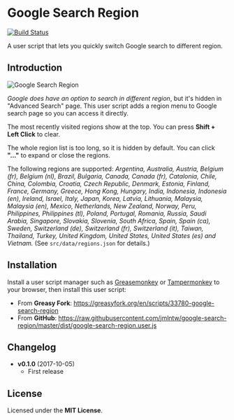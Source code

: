 # Google Search Region

[![Build Status](https://travis-ci.org/jmlntw/google-search-region.svg?branch=master)](https://travis-ci.org/jmlntw/google-search-region)

A user script that lets you quickly switch Google search to different region.

## Introduction

![Google Search Region](https://raw.githubusercontent.com/jmlntw/google-search-region/master/screenshot.png)

_Google does have an option to search in different region_, but it's hidden in "Advanced Search" page. This user script adds a region menu to Google search page so you can access it directly.

The most recently visited regions show at the top. You can press **Shift + Left Click** to clear.

The whole region list is too long, so it is hidden by default. You can click **"..."** to expand or close the regions.

The following regions are supported:
_Argentina, Australia, Austria, Belgium (fr), Belgium (nl), Brazil, Bulgaria, Canada, Canada (fr), Catalonia, Chile, China, Colombia, Croatia, Czech Republic, Denmark, Estonia, Finland, France, Germany, Greece, Hong Kong, Hungary, India, Indonesia, Indonesia (en), Ireland, Israel, Italy, Japan, Korea, Latvia, Lithuania, Malaysia, Malaysia (en), Mexico, Netherlands, New Zealand, Norway, Peru, Philippines, Philippines (tl), Poland, Portugal, Romania, Russia, Saudi Arabia, Singapore, Slovakia, Slovenia, South Africa, Spain, Spain (ca), Sweden, Switzerland (de), Switzerland (fr), Switzerland (it), Taiwan, Thailand, Turkey, United Kingdom, United States, United States (es) and Vietnam._
(See `src/data/regions.json` for details.)

## Installation

Install a user script manager such as [Greasemonkey](http://www.greasespot.net/) or [Tampermonkey](https://tampermonkey.net/) to your browser, then install this user script:

* From **Greasy Fork**: <https://greasyfork.org/en/scripts/33780-google-search-region>
* From **GitHub**: <https://raw.githubusercontent.com/jmlntw/google-search-region/master/dist/google-search-region.user.js>

## Changelog

* **v0.1.0** (2017-10-05)
  * First release

## License

Licensed under the **MIT License**.
